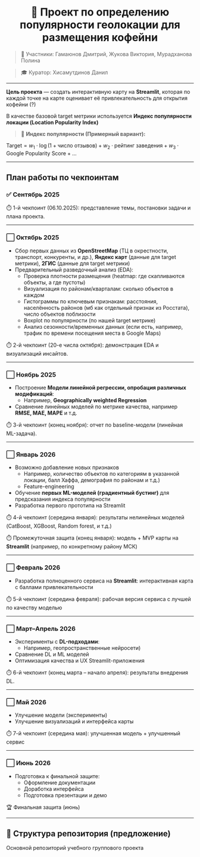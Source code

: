  <h1 align="center"> 📍 Проект по определению популярности геолокации для размещения кофейни
</h1>


> 👥 Участники: Гамаюнов Дмитрий, Жукова Виктория, Мурадханова Полина

> 🎓 Куратор: Хисамутдинов Данил

---

**Цель проекта** — создать интерактивную карту на **Streamlit**, которая по каждой точке на карте оценивает её привлекательность для открытия кофейни (?)

В качестве базовой target метрики используется **Индекс популярности локации (Location Popularity Index)**

> 🎯 **Индекс популярности (Примерный вариант):**
>
$\text{Target} = w_1 \cdot \log(1 + \text{число отзывов}) + 
w_2 \cdot \text{рейтинг заведения} + 
w_3 \cdot \text{Google Popularity Score} + ...$

---

## План работы по чекпоинтам

### ✅ Сентябрь 2025  
  ⏱️ 1-й чекпоинт (06.10.2025): представление темы, постановки задачи и плана проекта.

---

### ⬜ Октябрь 2025
  - Сбор первых данных из **OpenStreetMap** (ТЦ в окрестности, транспорт, конкуренты, и др.), **Яндекс карт** (данные для target метрики), **2ГИС** (данные для target метрики)
  - Предварительный разведочный анализ (EDA):  
    - Проверка плотности размещения (heatmap: где скапливаются объекты, а где пустоты)
    - Визуализация по районам/кварталам: сколько объектов в каждом
    - Гистограммы по ключевым признакам: расстояния, населённость районов (мб как отдельный признак из Росстата), число объектов поблизости
    - Boxplot по популярности (по нашей target метрике)
    - Анализ сезонности/временных данных (если есть, например, трафик по времени посещения места в Google Maps)

  ⏱️ 2-й чекпоинт (20-е числа октября): демонстрация EDA и визуализаций инсайтов.

---

### ⬜ Ноябрь 2025 
  - Построение **Модели линейной регрессии, опробация различных модификаций**:
    - Например, **Geographically weighted Regression**
  - Сравнение линейных моделей по метрике качества, например **RMSE, MAE, MAPE** и т.д.
    
  ⏱️ 3-й чекпоинт (конец ноября): отчет по baseline-модели (линейная ML-задача).

---

### ⬜ Январь 2026
  - Возможно добавление новых признаков
    - Например, количество объектов по категориям в указанной локации, балл Хаффа, демография по районам и т.д.)
    - Feature-engineering 
  - Обучение **первых ML-моделей (градиентный бустинг)** для предсказания индекса популярности
  - Разработка первого прототипа на Streamlit
    
  ⏱️ 4-й чекпоинт (середина января): результаты нелинейных моделей (CatBoost, XGBoost, Random forest, и т.д.)
  
  ⏱️ Промежуточная защита (конец января): модель + MVP карты на **Streamlit** (например, по конкретному району МСК)

---

### ⬜ Февраль 2026
  - Разработка полноценного сервиса на **Streamlit**: интерактивная карта с баллами привлекательности 
    
  ⏱️ 5-й чекпоинт (середина февраля): рабочая версия сервиса с лучшей по качеству моделью 

---

### ⬜ Март–Апрель 2026
  - Эксперименты с **DL-подходами**:
    - Например, геопространственные нейросети)
  - Сравнение DL и ML моделей
  - Оптимизация качества и UX Streamlit-приложения
    
  ⏱️ 6-й чекпоинт (конец марта – начало апреля): результаты внедрения DL.

---

### ⬜ Май 2026
  - Улучшение модели (эксперименты)
  - Улучшение визуализаций и интерфейса карты
    
  ⏱️ 7-й чекпоинт (середина мая): улучшенная модель + улучшенный сервис

---

### ⬜ Июнь 2026
  - Подготовка к финальной защите:  
    - Оформление документации  
    - Доработка интерфейса  
    - Подготовка презентации и демо
    
  🏆 Финальная защита (июнь)

---

## 📂 Структура репозитория (предложение)

Основной репозиторий учебного группового проекта
